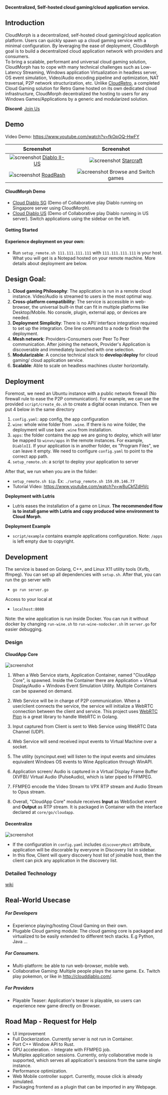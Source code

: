 **Decentralized, Self-hosted cloud gaming/cloud application service.**

## Introduction

CloudMorph is a decentralized, self-hosted cloud gaming/cloud application platform. Users can quickly spawn up a cloud gaming service with a minimal configuration. By leveraging the ease of deployment, CloudMorph goal is to build a decentralized cloud application network with providers and consumers.  
To bring a scalable, performant and universal cloud gaming solution, CloudMorph has to cope with many technical challenges such as Low-Latency Streaming, Windows application Virtualization in headless server, OS event simulation, Video/Audio encoding pipeline and optimization, NAT traversal, P2P network structurization, etc.
Unlike [CloudRetro](https://github.com/giongto35/cloud-game), a completed Cloud Gaming solution for Retro Game hosted on its own dedicated cloud infrastructure, CloudMorph decentralized the hosting to users for any Windows Games/Applications by a generic and modularized solution.

**Discord**: [Join Us](https://discord.gg/ux2rDqwu2W)

## Demo

Video Demo: https://www.youtube.com/watch?v=fkOpOQ-HwFY

|                       Screenshot                       |                        Screenshot                         |
| :----------------------------------------------------: | :-------------------------------------------------------: |
| ![screenshot](docs/img/diablo.gif) [Diablo II-US](http://us.clouddiablo.com/) | ![screenshot](docs/img/starcraft.gif) [Starcraft](http://cloudstarcraft.com/) |
| ![screenshot](docs/img/roadrash.gif) [RoadRash](https://www.youtube.com/watch?v=A2JcFaVlOO4) | ![screenshot](docs/img/changegame.gif)  Browse and Switch games |

#### CloudMorph Demo
- [Cloud Diablo SG](http://clouddiablo.com/) (Demo of Collaborative play Diablo running on Singapore server using CloudMorph).
- [Cloud Diablo US](http://us.clouddiablo.com/) (Demo of Collaborative play Diablo running in US server).
Switch applications using the sidebar on the left.

#### Getting Started
#### Experience deployment on your own:
- Run `setup_remote.sh 111.111.111.111` with ``111.111.111.111`` is your host. What you will get is a Notepad hosted on your remote machine. More details about deployment are below.

## Design Goal:
1. **Cloud gaming Philosophy**: The application is run in a remote cloud instance. Video/Audio is streamed to users in the most optimal way.
2. **Cross-platform compatibility**: The service is accessible in web-browser, the universal built-in that can fit in multiple platforms like Desktop/Mobile. No console, plugin, external app, or devices are needed.
3. **Deployment Simplicity**: There is no API/ interface integration required to set up the integration. One line command to a node to finish the deployment.
4. **Mesh network**: Providers-Consumers over Peer To Peer communication. After joining the network, Provider's Application is discoverable and immediately launched with one selection.
5. **Modularizable**: A concise technical stack to **develop**/**deploy** for cloud gaming/ cloud application service.
6. **Scalable**: Able to scale on headless machines cluster horizontally.

## Deployment

Foremost, we need an Ubuntu instance with a public network firewall (No firewall rule to ease the P2P communication). For example, we can use the provided `script/create_do.sh` to create a digital ocean instance.
Then we put 4 below in the same directory
1. `config.yaml`: app config, the app configuration
2. `wine`: whole wine folder from `.wine`. If there is no wine folder, the deployment will use bare `.wine` from installation.
3. `apps`: the folder contains the app we are going to deploy, which will later be mapped to `winvn/apps` in the remote instances. For example, `DiabloII`. If your application is in another folder, ex "Program Files", we can leave it empty. We need to configure `config.yaml` to point to the correct app path.
4. `setup_remote.sh`: a script to deploy your application to server

After that, we run when you are in the folder:
- `setup_remote.sh $ip`. Ex: `./setup_remote.sh 159.89.146.77`  
- Tutorial Video: https://www.youtube.com/watch?v=w8uCkfZdHVc

**Deployment with Lutris**
- Lutris eases the installation of a game on Linux. **The recommended flow is to install game with Lutris and copy produced wine environment to Cloud Morph**.

**Deployment Example**
- `script/example` contains example applications configuration. Note: `/apps` is left empty due to copyright.

## Development

The service is based on Golang, C++, and Linux X11 utility tools (Xvfb, ffmpeg).
You can set up all dependencies with `setup.sh`. After that, you can run the go server with

- `go run server.go`

Access to your local at

- `localhost:8080`

Note: the wine application is run inside Docker. You can run it without docker by changing `run-wine.sh` to `run-wine-nodocker.sh` in `server.go` for easier debugging.

### Design

#### CloudApp Core
![screenshot](docs/img/CloudUniverse.png)

1. When a Web Service starts, Application Container, named "CloudApp Core", is spawned. Inside the Container there are Application + Virtual Display/Audio + Windows Event Simulation Utility. Multiple Containers can be spawned on demand.
2. Web Service will be in charge of P2P communication. When a user/client connects the service, the service will initialize a WebRTC connection between the client and service. This project uses [WebRTC Pion](https://github.com/pion/webrtc) is a great library to handle WebRTC in Golang.
3. Input captured from Client is sent to Web Service using WebRTC Data Channel (UDP).
4. Web Service will send received input events to Virtual Machine over a socket.
5. The utility (syncinput.exe) will listen to the input events and simulates equivalent Windows OS events to Wine Application through WinAPI.
6. Application screen/ Audio is captured in a Virtual Display Frame Buffer (XVFB)/ Virtual Audio (PulseAudio), which is later piped to FFMPEG.
7. FFMPEG encode the Video Stream to VPX RTP stream and Audio Stream to Opus stream.

8. Overall, "CloudApp Core" module receives **Input** as WebSocket event and **Output** as RTP stream. It is packaged in Container with the interface declared at `core/go/cloudapp`.

#### Decentralize
![screenshot](docs/img/Decentralize.png)

- If the configuration in `config.yaml` includes `discoveryHost` attribute, application will be discorable by everyone in Discovery list in sidebar.
- In this flow, Client will query discovery host list of joinable host, then the client can pick any application in the discovery list.

### Detailed Technology
[wiki](https://github.com/giongto35/cloud-morph/wiki)

## Real-World Usecase

##### For Developers
- Experience playing/hosting Cloud Gaming on their own.
- Plugable Cloud gaming module: The cloud gaming core is packaged and virtualized to be easily extended to different tech stacks. E.g Python, Java ...

##### For Consumers.
- Multi-platform: be able to run web-browser, mobile web.
- Collaborative Gaming: Multiple people plays the same game. Ex. Twitch play pokemon, or like in http://clouddiablo.com/.

##### For Providers
- Playable Teaser: Application's teaser is playable, so users can experience new game directly on Browser.

## Road Map - Request for Help

- UI improvement
- Full Dockerization. Currently server is not run in Container.
- Port C++ Window API to Rust.
- GPU acceleration. - Integrate with FFMPEG job. 
- Multiplex application sessions. Currently, only collaborative mode is supported, which serves all application's sessions from the same single instance.
- Performance optimization.
- Web Mobile controller supprt. Currently, mouse click is already simulated.
- Packaging frontend as a plugin that can be imported in any Webpage.

